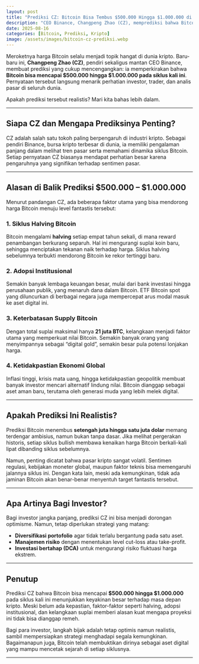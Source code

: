 ```yaml
---
layout: post
title: "Prediksi CZ: Bitcoin Bisa Tembus $500.000 Hingga $1.000.000 di Siklus Ini"
description: "CEO Binance, Changpeng Zhao (CZ), memprediksi bahwa Bitcoin berpotensi mencapai $500.000 hingga $1.000.000 pada siklus bullish kali ini. Apa alasannya?"
date: 2025-08-16
categories: [Bitcoin, Prediksi, Kripto]
image: /assets/images/bitcoin-cz-prediksi.webp
---
```


Meroketnya harga Bitcoin selalu menjadi topik hangat di dunia kripto. Baru-baru ini, **Changpeng Zhao (CZ)**, pendiri sekaligus mantan CEO Binance, membuat prediksi yang cukup mencengangkan: ia memperkirakan bahwa **Bitcoin bisa mencapai $500.000 hingga $1.000.000 pada siklus kali ini**. Pernyataan tersebut langsung menarik perhatian investor, trader, dan analis pasar di seluruh dunia.  

Apakah prediksi tersebut realistis? Mari kita bahas lebih dalam.  

---

## Siapa CZ dan Mengapa Prediksinya Penting?  

CZ adalah salah satu tokoh paling berpengaruh di industri kripto. Sebagai pendiri Binance, bursa kripto terbesar di dunia, ia memiliki pengalaman panjang dalam melihat tren pasar serta memahami dinamika siklus Bitcoin. Setiap pernyataan CZ biasanya mendapat perhatian besar karena pengaruhnya yang signifikan terhadap sentimen pasar.  

---

## Alasan di Balik Prediksi $500.000 – $1.000.000  

Menurut pandangan CZ, ada beberapa faktor utama yang bisa mendorong harga Bitcoin menuju level fantastis tersebut:  

### 1. **Siklus Halving Bitcoin**  
Bitcoin mengalami **halving** setiap empat tahun sekali, di mana reward penambangan berkurang separuh. Hal ini mengurangi suplai koin baru, sehingga menciptakan tekanan naik terhadap harga. Siklus halving sebelumnya terbukti mendorong Bitcoin ke rekor tertinggi baru.  

### 2. **Adopsi Institusional**  
Semakin banyak lembaga keuangan besar, mulai dari bank investasi hingga perusahaan publik, yang menaruh dana dalam Bitcoin. ETF Bitcoin spot yang diluncurkan di berbagai negara juga mempercepat arus modal masuk ke aset digital ini.  

### 3. **Keterbatasan Supply Bitcoin**  
Dengan total suplai maksimal hanya **21 juta BTC**, kelangkaan menjadi faktor utama yang memperkuat nilai Bitcoin. Semakin banyak orang yang menyimpannya sebagai “digital gold”, semakin besar pula potensi lonjakan harga.  

### 4. **Ketidakpastian Ekonomi Global**  
Inflasi tinggi, krisis mata uang, hingga ketidakpastian geopolitik membuat banyak investor mencari alternatif lindung nilai. Bitcoin dianggap sebagai aset aman baru, terutama oleh generasi muda yang lebih melek digital.  

---

## Apakah Prediksi Ini Realistis?  

Prediksi Bitcoin menembus **setengah juta hingga satu juta dolar** memang terdengar ambisius, namun bukan tanpa dasar. Jika melihat pergerakan historis, setiap siklus bullish membawa kenaikan harga Bitcoin berkali-kali lipat dibanding siklus sebelumnya.  

Namun, penting dicatat bahwa pasar kripto sangat volatil. Sentimen regulasi, kebijakan moneter global, maupun faktor teknis bisa memengaruhi jalannya siklus ini. Dengan kata lain, meski ada kemungkinan, tidak ada jaminan Bitcoin akan benar-benar menyentuh target fantastis tersebut.  

---

## Apa Artinya Bagi Investor?  

Bagi investor jangka panjang, prediksi CZ ini bisa menjadi dorongan optimisme. Namun, tetap diperlukan strategi yang matang:  

- **Diversifikasi portofolio** agar tidak terlalu bergantung pada satu aset.  
- **Manajemen risiko** dengan menentukan level cut-loss atau take-profit.  
- **Investasi bertahap (DCA)** untuk mengurangi risiko fluktuasi harga ekstrem.  

---

## Penutup  

Prediksi CZ bahwa Bitcoin bisa mencapai **$500.000 hingga $1.000.000** pada siklus kali ini menunjukkan keyakinan besar terhadap masa depan kripto. Meski belum ada kepastian, faktor-faktor seperti halving, adopsi institusional, dan kelangkaan suplai memberi alasan kuat mengapa proyeksi ini tidak bisa dianggap remeh.  

Bagi para investor, langkah bijak adalah tetap optimis namun realistis, sambil mempersiapkan strategi menghadapi segala kemungkinan. Bagaimanapun juga, Bitcoin telah membuktikan dirinya sebagai aset digital yang mampu mencetak sejarah di setiap siklusnya.  

---
